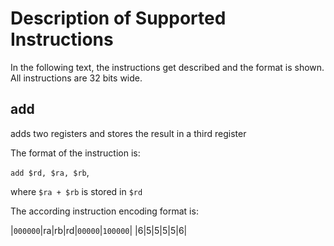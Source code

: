 # Description of Supported Instructions

In the following text, the instructions get described and
the format is shown.
All instructions are 32 bits wide.

## add

adds two registers and stores the result in a third register

The format of the instruction is:

`add $rd, $ra, $rb`,

where `$ra + $rb` is stored in `$rd`

The according instruction encoding format is:

|`000000`|ra|rb|rd|`00000`|`100000`|
|6|5|5|5|5|6|